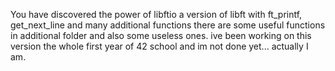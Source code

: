 You have discovered the power of libftio a version of libft with ft_printf, get_next_line and many additional functions
there are some useful functions in additional folder and also some useless ones.
ive been working on this version the whole first year of 42 school and im not done yet... actually I am.
